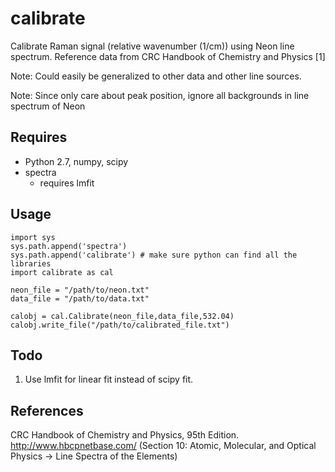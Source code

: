 # calibrate


Calibrate Raman signal (relative wavenumber (1/cm)) using Neon line spectrum. Reference data from CRC Handbook of Chemistry and Physics [1]

Note: Could easily be generalized to other data and other line sources.

Note: Since only care about peak position, ignore all backgrounds in line spectrum of Neon



Requires
--------

+ Python 2.7, numpy, scipy
+ spectra
	- requires lmfit

Usage
-----

	import sys
	sys.path.append('spectra')
	sys.path.append('calibrate') # make sure python can find all the libraries
	import calibrate as cal

	neon_file = "/path/to/neon.txt"
	data_file = "/path/to/data.txt"

	calobj = cal.Calibrate(neon_file,data_file,532.04)
	calobj.write_file("/path/to/calibrated_file.txt")

Todo
----

1. Use lmfit for linear fit instead of scipy fit. 

References
----------

CRC Handbook of Chemistry and Physics, 95th Edition. http://www.hbcpnetbase.com/ (Section 10: Atomic, Molecular, and Optical Physics -> Line Spectra of the Elements)
